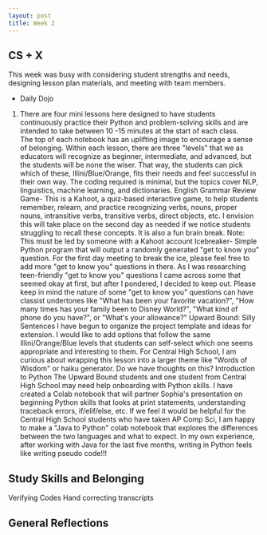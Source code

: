 ```yaml
---
layout: post
title: Week 2
---
```


## CS + X
This week was busy with considering student strengths and needs, designing lesson plan materials, and meeting with team members.
+ Daily Dojo 
1. There are four mini lessons here designed to have students continuously practice their Python and problem-solving skills and are intended to take between 10 -15 minutes at the start of each class.  
The top of each notebook has an uplifting image to encourage a sense of belonging.
Within each lesson, there are three "levels" that we as educators will recognize as beginner, intermediate, and advanced, but the students will be none the wiser. That way, the students can pick which of these, Illini/Blue/Orange, fits their needs and feel successful in their own way. 
The coding required is minimal, but the topics cover NLP, linguistics, machine learning, and dictionaries.
English Grammar Review Game- This is a Kahoot, a quiz-based interactive game, to help students remember, relearn, and practice recognizing verbs, nouns, proper nouns, intransitive verbs, transitive verbs, direct objects, etc.
I envision this will take place on the second day as needed if we notice students struggling to recall these concepts. It is also a fun brain break.
Note: This must be led by someone with a Kahoot account
Icebreaker- Simple Python program that will output a randomly generated "get to know you" question.
For the first day meeting to break the ice, please feel free to add more "get to know you" questions in there.
As I was researching teen-friendly "get to know you" questions I came across some that seemed okay at first, but after I pondered, I decided to keep out. Please keep in mind the nature of some "get to know you" questions can have classist undertones like "What has been your favorite vacation?", "How many times has your family been to Disney World?", "What kind of phone do you have?", or "What's your allowance?"
Upward Bound: Silly Sentences
I have begun to organize the project template and ideas for extension. I would like to add options that follow the same Illini/Orange/Blue levels that students can self-select which one seems appropriate and interesting to them.
For Central High School, I am curious about wrapping this lesson into a larger theme like "Words of Wisdom" or haiku generator. Do we have thoughts on this?
Introduction to Python
The Upward Bound students and one student from Central High School may need help onboarding with Python skills. 
I have created a Colab notebook that will partner Sophia's presentation on beginning Python skills that looks at print statements, understanding traceback errors, if/elif/else, etc.
If we feel it would be helpful for the Central High School students who have taken AP Comp Sci, I am happy to make a "Java to Python" colab notebook that explores the differences between the two languages and what to expect. In my own experience, after working with Java for the last five months, writing in Python feels like writing pseudo code!!!

## Study Skills and Belonging

Verifying Codes
Hand correcting transcripts



## General Reflections


